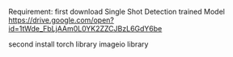 Requirement:
first download Single Shot Detection trained Model
https://drive.google.com/open?id=1tWde_FbLjAAm0L0YK2ZZCJBzL6GdY6be

second install 
 torch library
 imageio library
 
